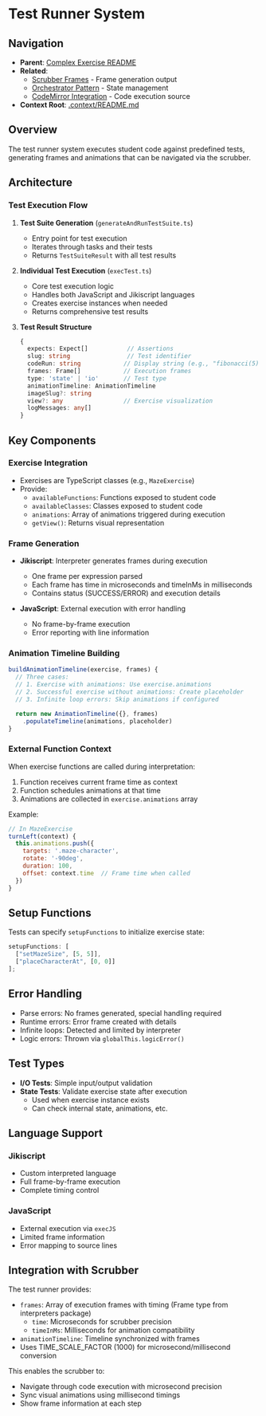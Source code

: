 # Test Runner System

## Navigation

- **Parent**: [Complex Exercise README](./README.md)
- **Related**:
  - [Scrubber Frames](./scrubber-frames.md) - Frame generation output
  - [Orchestrator Pattern](./orchestrator-pattern.md) - State management
  - [CodeMirror Integration](./codemirror.md) - Code execution source
- **Context Root**: [.context/README.md](../README.md)

## Overview

The test runner system executes student code against predefined tests, generating frames and animations that can be navigated via the scrubber.

## Architecture

### Test Execution Flow

1. **Test Suite Generation** (`generateAndRunTestSuite.ts`)
   - Entry point for test execution
   - Iterates through tasks and their tests
   - Returns `TestSuiteResult` with all test results

2. **Individual Test Execution** (`execTest.ts`)
   - Core test execution logic
   - Handles both JavaScript and Jikiscript languages
   - Creates exercise instances when needed
   - Returns comprehensive test results

3. **Test Result Structure**
   ```typescript
   {
     expects: Expect[]           // Assertions
     slug: string                // Test identifier
     codeRun: string            // Display string (e.g., "fibonacci(5)")
     frames: Frame[]            // Execution frames
     type: 'state' | 'io'       // Test type
     animationTimeline: AnimationTimeline
     imageSlug?: string
     view?: any                 // Exercise visualization
     logMessages: any[]
   }
   ```

## Key Components

### Exercise Integration

- Exercises are TypeScript classes (e.g., `MazeExercise`)
- Provide:
  - `availableFunctions`: Functions exposed to student code
  - `availableClasses`: Classes exposed to student code
  - `animations`: Array of animations triggered during execution
  - `getView()`: Returns visual representation

### Frame Generation

- **Jikiscript**: Interpreter generates frames during execution
  - One frame per expression parsed
  - Each frame has time in microseconds and timeInMs in milliseconds
  - Contains status (SUCCESS/ERROR) and execution details

- **JavaScript**: External execution with error handling
  - No frame-by-frame execution
  - Error reporting with line information

### Animation Timeline Building

```typescript
buildAnimationTimeline(exercise, frames) {
  // Three cases:
  // 1. Exercise with animations: Use exercise.animations
  // 2. Successful exercise without animations: Create placeholder
  // 3. Infinite loop errors: Skip animations if configured

  return new AnimationTimeline({}, frames)
    .populateTimeline(animations, placeholder)
}
```

### External Function Context

When exercise functions are called during interpretation:

1. Function receives current frame time as context
2. Function schedules animations at that time
3. Animations are collected in `exercise.animations` array

Example:

```javascript
// In MazeExercise
turnLeft(context) {
  this.animations.push({
    targets: '.maze-character',
    rotate: '-90deg',
    duration: 100,
    offset: context.time  // Frame time when called
  })
}
```

## Setup Functions

Tests can specify `setupFunctions` to initialize exercise state:

```typescript
setupFunctions: [
  ["setMazeSize", [5, 5]],
  ["placeCharacterAt", [0, 0]]
];
```

## Error Handling

- Parse errors: No frames generated, special handling required
- Runtime errors: Error frame created with details
- Infinite loops: Detected and limited by interpreter
- Logic errors: Thrown via `globalThis.logicError()`

## Test Types

- **I/O Tests**: Simple input/output validation
- **State Tests**: Validate exercise state after execution
  - Used when exercise instance exists
  - Can check internal state, animations, etc.

## Language Support

### Jikiscript

- Custom interpreted language
- Full frame-by-frame execution
- Complete timing control

### JavaScript

- External execution via `execJS`
- Limited frame information
- Error mapping to source lines

## Integration with Scrubber

The test runner provides:

- `frames`: Array of execution frames with timing (Frame type from interpreters package)
  - `time`: Microseconds for scrubber precision
  - `timeInMs`: Milliseconds for animation compatibility
- `animationTimeline`: Timeline synchronized with frames
- Uses TIME_SCALE_FACTOR (1000) for microsecond/millisecond conversion

This enables the scrubber to:

- Navigate through code execution with microsecond precision
- Sync visual animations using millisecond timings
- Show frame information at each step
